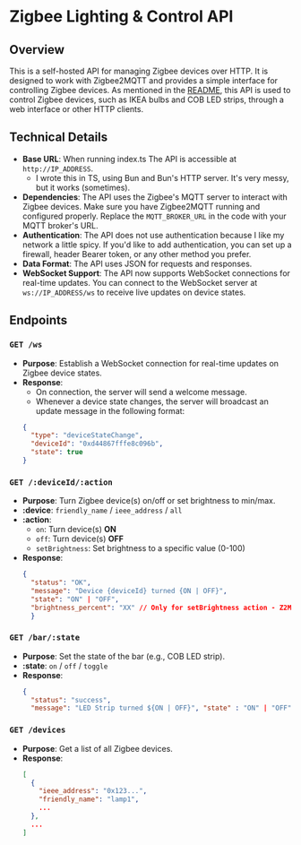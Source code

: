 # Zigbee Lighting & Control API

## Overview
This is a self-hosted API for managing Zigbee devices over HTTP. It is designed to work with Zigbee2MQTT and provides a simple interface for controlling Zigbee devices.
As mentioned in the [README](../README.md), this API is used to control Zigbee devices, such as IKEA bulbs and COB LED strips, through a web interface or other HTTP clients.


## Technical Details
- **Base URL**: When running index.ts The API is accessible at `http://IP_ADDRESS`.
  - I wrote this in TS, using Bun and Bun's HTTP server. It's very messy, but it works (sometimes).
- **Dependencies**: The API uses the Zigbee's MQTT server to interact with Zigbee devices. Make sure you have Zigbee2MQTT running and configured properly. Replace the `MQTT_BROKER_URL` in the code with your MQTT broker's URL.
- **Authentication**: The API does not use authentication because I like my network a little spicy. If you'd like to add authentication, you can set up a firewall, header Bearer token, or any other method you prefer.
- **Data Format**: The API uses JSON for requests and responses.
- **WebSocket Support**: The API now supports WebSocket connections for real-time updates. You can connect to the WebSocket server at `ws://IP_ADDRESS/ws` to receive live updates on device states.
## Endpoints

### `GET /ws`
- **Purpose**: Establish a WebSocket connection for real-time updates on Zigbee device states.
- **Response**: 
  - On connection, the server will send a welcome message.
  - Whenever a device state changes, the server will broadcast an update message in the following format:
  ```json
  {
    "type": "deviceStateChange",
    "deviceId": "0xd44867fffe8c096b",
    "state": true
  }
  ```

### `GET /:deviceId/:action`

- **Purpose**: Turn Zigbee device(s) on/off or set brightness to min/max.
- **:device**: `friendly_name` / `ieee_address` / `all`
- **:action**:
  - `on`: Turn device(s) **ON**
  - `off`: Turn device(s) **OFF**
  - `setBrightness`: Set brightness to a specific value (0-100)
- **Response**:
  ```json
  { 
    "status": "OK", 
    "message": "Device {deviceId} turned {ON | OFF}", 
    "state": "ON" | "OFF", 
    "brightness_percent": "XX" // Only for setBrightness action - Z2M does not re-broadcast brightness changes when toggling on/off.
    }
  ```

### `GET /bar/:state`
- **Purpose**: Set the state of the bar (e.g., COB LED strip).
- **:state**: `on` / `off` / `toggle`
- **Response**:
  ```json
  { 
    "status": "success", 
    "message": "LED Strip turned ${ON | OFF}", "state" : "ON" | "OFF"}
  ```

### `GET /devices`
- **Purpose**: Get a list of all Zigbee devices.
- **Response**:
  ```json
  [
    {
      "ieee_address": "0x123...",
      "friendly_name": "lamp1",
      ...
    },
    ...
  ]
  ```
